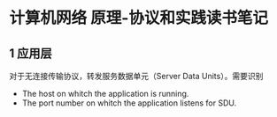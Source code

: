 # 计算机网络 原理-协议和实践读书笔记  

## 1 应用层  

对于无连接传输协议，转发服务数据单元（Server Data Units）。需要识别  
- The host on whitch the application is running.  
- The port number on whitch the application listens for SDU.  

 